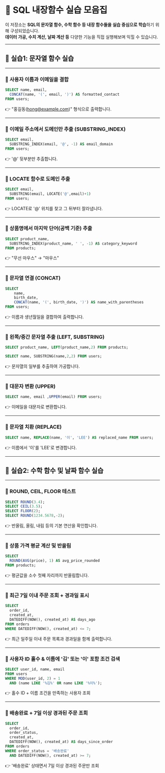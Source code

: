 # 🧮 SQL 내장함수 실습 모음집

이 저장소는 **SQL의 문자열 함수, 수학 함수 등 내장 함수들을 실습 중심으로 학습**하기 위해 구성되었습니다.  
**데이터 가공, 수치 계산, 날짜 계산 등** 다양한 기능을 직접 실행해보며 익힐 수 있습니다.

---

## 📁 실습1: 문자열 함수 실습

---

### 📌 사용자 이름과 이메일을 결합

```sql
SELECT name, email, 
  CONCAT(name, '(', email, ')') AS formatted_contact
FROM users;
```
👉 "홍길동(hong@example.com)" 형식으로 출력합니다.

---

### 📌 이메일 주소에서 도메인만 추출 (SUBSTRING_INDEX)

```sql
SELECT email, 
  SUBSTRING_INDEX(email, '@', -1) AS email_domain
FROM users;
```
👉 '@' 뒷부분만 추출합니다.

---

### 📌 LOCATE 함수로 도메인 추출

```sql
SELECT email, 
  SUBSTRING(email, LOCATE('@',email)+1)
FROM users;
```
👉 LOCATE로 '@' 위치를 찾고 그 뒤부터 잘라냅니다.

---

### 📌 상품명에서 마지막 단어(공백 기준) 추출

```sql
SELECT product_name, 
  SUBSTRING_INDEX(product_name, ' ', -1) AS category_keyword
FROM products;
```
👉 "무선 마우스" → "마우스"

---

### 📌 문자열 연결 (CONCAT)

```sql
SELECT 
    name, 
    birth_date,
    CONCAT(name, '(', birth_date, ')') AS name_with_parentheses
FROM users;
```
👉 이름과 생년월일을 결합하여 출력합니다.

---

### 📌 왼쪽/중간 문자열 추출 (LEFT, SUBSTRING)

```sql
SELECT product_name, LEFT(product_name,2) FROM products;

SELECT name, SUBSTRING(name,2,2) FROM users;
```
👉 문자열의 일부를 추출하여 가공합니다.

---

### 📌 대문자 변환 (UPPER)

```sql
SELECT name, email ,UPPER(email) FROM users;
```
👉 이메일을 대문자로 변환합니다.

---

### 📌 문자열 치환 (REPLACE)

```sql
SELECT name, REPLACE(name, '이', 'LEE') AS replaced_name FROM users;
```
👉 이름에서 '이'를 'LEE'로 변경합니다.

---

## 📁 실습2: 수학 함수 및 날짜 함수 실습

---

### 📌 ROUND, CEIL, FLOOR 테스트

```sql
SELECT ROUND(3.4);
SELECT CEIL(3.5);
SELECT FLOOR(2);
SELECT ROUND(1234.5678,-2);
```
👉 반올림, 올림, 내림 등의 기본 연산을 확인합니다.

---

### 📌 상품 가격 평균 계산 및 반올림

```sql
SELECT 
  ROUND(AVG(price), 1) AS avg_price_rounded
FROM products;
```
👉 평균값을 소수 첫째 자리까지 반올림합니다.

---

### 📌 최근 7일 이내 주문 조회 + 경과일 표시

```sql
SELECT 
  order_id,
  created_at,
  DATEDIFF(NOW(), created_at) AS days_ago
FROM orders
WHERE DATEDIFF(NOW(), created_at) <= 7;
```
👉 최근 일주일 이내 주문 목록과 경과일을 함께 출력합니다.

---

### 📌 사용자 ID 홀수 & 이름에 '김' 또는 '이' 포함 조건 검색

```sql
SELECT user_id, name, email
FROM users
WHERE MOD(user_id, 2) = 1
  AND (name LIKE '%김%' OR name LIKE '%이%');
```
👉 홀수 ID + 이름 조건을 만족하는 사용자 조회

---

### 📌 배송완료 + 7일 이상 경과된 주문 조회

```sql
SELECT 
  order_id,
  order_status,
  created_at,
  DATEDIFF(NOW(), created_at) AS days_since_order
FROM orders
WHERE order_status = '배송완료'
  AND DATEDIFF(NOW(), created_at) >= 7;
```
👉 '배송완료' 상태면서 7일 이상 경과된 주문만 조회

